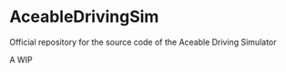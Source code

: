 # AceableDrivingSim
Official repository for the source code of the Aceable Driving Simulator

A WIP
